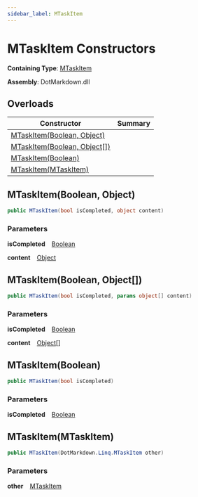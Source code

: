 ```yaml
---
sidebar_label: MTaskItem
---
```


# MTaskItem Constructors

**Containing Type**: [MTaskItem](../index.md)

**Assembly**: DotMarkdown\.dll

## Overloads

| Constructor | Summary |
| ----------- | ------- |
| [MTaskItem(Boolean, Object)](#33130631) | |
| [MTaskItem(Boolean, Object\[\])](#3157797282) | |
| [MTaskItem(Boolean)](#83663725) | |
| [MTaskItem(MTaskItem)](#4043065334) | |

<a id="33130631"></a>

## MTaskItem\(Boolean, Object\) 

```csharp
public MTaskItem(bool isCompleted, object content)
```

### Parameters

**isCompleted** &ensp; [Boolean](https://docs.microsoft.com/en-us/dotnet/api/system.boolean)

**content** &ensp; [Object](https://docs.microsoft.com/en-us/dotnet/api/system.object)<a id="3157797282"></a>

## MTaskItem\(Boolean, Object\[\]\) 

```csharp
public MTaskItem(bool isCompleted, params object[] content)
```

### Parameters

**isCompleted** &ensp; [Boolean](https://docs.microsoft.com/en-us/dotnet/api/system.boolean)

**content** &ensp; [Object](https://docs.microsoft.com/en-us/dotnet/api/system.object)\[\]<a id="83663725"></a>

## MTaskItem\(Boolean\) 

```csharp
public MTaskItem(bool isCompleted)
```

### Parameters

**isCompleted** &ensp; [Boolean](https://docs.microsoft.com/en-us/dotnet/api/system.boolean)<a id="4043065334"></a>

## MTaskItem\(MTaskItem\) 

```csharp
public MTaskItem(DotMarkdown.Linq.MTaskItem other)
```

### Parameters

**other** &ensp; [MTaskItem](../index.md)